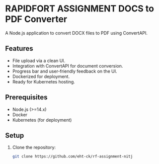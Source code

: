 # RAPIDFORT ASSIGNMENT DOCS to PDF Converter

A Node.js application to convert DOCX files to PDF using ConvertAPI.

## Features

- File upload via a clean UI.
- Integration with ConvertAPI for document conversion.
- Progress bar and user-friendly feedback on the UI.
- Dockerized for deployment.
- Ready for Kubernetes hosting.

## Prerequisites

- Node.js (>=14.x)
- Docker
- Kubernetes (for deployment)

## Setup

1. Clone the repository:
   ```bash
   git clone https://github.com/eht-ck/rf-assignment-nitj
   ```
